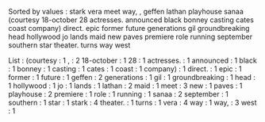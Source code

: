 Sorted by values :
stark vera meet way, , geffen lathan playhouse sanaa (courtesy 18-october 28 actresses. announced black bonney casting cates coast company) direct. epic former future generations gil groundbreaking head hollywood jo lands maid new paves premiere role running september southern star theater. turns way west 

List :
(courtesy : 1
, : 2
18-october : 1
28 : 1
actresses. : 1
announced : 1
black : 1
bonney : 1
casting : 1
cates : 1
coast : 1
company) : 1
direct. : 1
epic : 1
former : 1
future : 1
geffen : 2
generations : 1
gil : 1
groundbreaking : 1
head : 1
hollywood : 1
jo : 1
lands : 1
lathan : 2
maid : 1
meet : 3
new : 1
paves : 1
playhouse : 2
premiere : 1
role : 1
running : 1
sanaa : 2
september : 1
southern : 1
star : 1
stark : 4
theater. : 1
turns : 1
vera : 4
way : 1
way, : 3
west : 1
